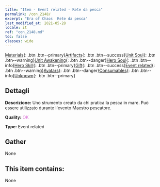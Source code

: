 ```yaml
---
title: "Item - Event related - Rete da pesca"
permalink: /con_2148/
excerpt: "Era of Chaos  Rete da pesca"
last_modified_at: 2021-05-28
locale: it
ref: "con_2148.md"
toc: false
classes: wide
---
```

 [Materials](/ItemsIT/){: .btn .btn--primary}[Artifacts](/ItemsIT/Artifacts/){: .btn .btn--success}[Unit Soul](/ItemsIT/UnitSoul/){: .btn .btn--warning}[Unit Awakening](/ItemsIT/UnitAwakening/){: .btn .btn--danger}[Hero Soul](/ItemsIT/HeroSoul/){: .btn .btn--info}[Hero Skill](/ItemsIT/HeroSkill/){: .btn .btn--primary}[Gift](/ItemsIT/Gift/){: .btn .btn--success}[Event related](/ItemsIT/Events/){: .btn .btn--warning}[Avatars](/ItemsIT/Avatars/){: .btn .btn--danger}[Consumables](/ItemsIT/Consumables/){: .btn .btn--info}[Unknown](/ItemsIT/Unknown/){: .btn .btn--primary}

## Dettagli
 **Descrizione:** Uno strumento creato da chi pratica la pesca in mare. Può essere utilizzato durante l'evento Maestro pescatore.

 **Quality:** <span style="color: #DA70D6">OK</span>

 **Type:** Event related

## Gather

  None

## This item contains:

  None

